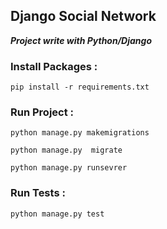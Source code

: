 ## Django Social Network

***Project write with Python/Django***

### Install Packages :

    pip install -r requirements.txt

### Run Project :

    python manage.py makemigrations
    
    python manage.py  migrate
    
    python manage.py runsevrer


### Run Tests :
    python manage.py test